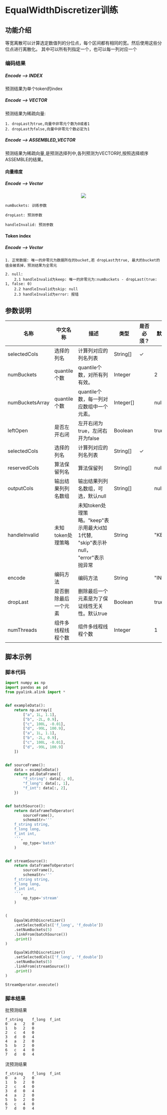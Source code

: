 # EqualWidthDiscretizer训练
## 功能介绍

等宽离散可以计算选定数值列的分位点，每个区间都有相同的宽。然后使用这些分位点进行离散化。
其中可以所有列指定一个，也可以每一列对应一个
### 编码结果
##### Encode ——> INDEX
预测结果为单个token的index

##### Encode ——> VECTOR
预测结果为稀疏向量:

    1. dropLast为true,向量中非零元个数为0或者1
    2. dropLast为false,向量中非零元个数必定为1

##### Encode ——> ASSEMBLED_VECTOR
预测结果为稀疏向量,是预测选择列中,各列预测为VECTOR时,按照选择顺序ASSEMBLE的结果。

#### 向量维度
##### Encode ——> Vector
<div align=center><img src="http://latex.codecogs.com/gif.latex?vectorSize = numBuckets - dropLast(true: 1, false: 0) + (handleInvalid: keep(1), skip(0), error(0))" ></div>

    numBuckets: 训练参数

    dropLast: 预测参数

    handleInvalid: 预测参数

#### Token index
##### Encode ——> Vector

    1. 正常数据: 唯一的非零元为数据所在的bucket,若 dropLast为true, 最大的bucket的值会被丢掉，预测结果为全零元

    2. null: 
        2.1 handleInvalid为keep: 唯一的非零元为:numBuckets - dropLast(true: 1, false: 0)
        2.2 handleInvalid为skip: null
        2.3 handleInvalid为error: 报错

## 参数说明

| 名称 | 中文名称 | 描述 | 类型 | 是否必须？ | 默认值 |
| --- | --- | --- | --- | --- | --- |
| selectedCols | 选择的列名 | 计算列对应的列名列表 | String[] | ✓ |  |
| numBuckets | quantile个数 | quantile个数，对所有列有效。 | Integer |  | 2 |
| numBucketsArray | quantile个数 | quantile个数，每一列对应数组中一个元素。 | Integer[] |  | null |
| leftOpen | 是否左开右闭 | 左开右闭为true，左闭右开为false | Boolean |  | true |
| selectedCols | 选择的列名 | 计算列对应的列名列表 | String[] | ✓ |  |
| reservedCols | 算法保留列名 | 算法保留列 | String[] |  | null |
| outputCols | 输出结果列列名数组 | 输出结果列列名数组，可选，默认null | String[] |  | null |
| handleInvalid | 未知token处理策略 | 未知token处理策略。"keep"表示用最大id加1代替, "skip"表示补null， "error"表示抛异常 | String |  | "KEEP" |
| encode | 编码方法 | 编码方法 | String |  | "INDEX" |
| dropLast | 是否删除最后一个元素 | 删除最后一个元素是为了保证线性无关性。默认true | Boolean |  | true |
| numThreads | 组件多线程线程个数 | 组件多线程线程个数 | Integer |  | 1 |


## 脚本示例

### 脚本代码

```python
import numpy as np
import pandas as pd
from pyalink.alink import *


def exampleData():
    return np.array([
        ["a", 1L, 1.1],     
        ["b", -2L, 0.9],    
        ["c", 100L, -0.01], 
        ["d", -99L, 100.9], 
        ["a", 1L, 1.1],     
        ["b", -2L, 0.9],    
        ["c", 100L, -0.01], 
        ["d", -99L, 100.9] 
    ])


def sourceFrame():
    data = exampleData()
    return pd.DataFrame({
        "f_string": data[:, 0],
        "f_long": data[:, 1],
        "f_int": data[:, 2],
    })


def batchSource():
    return dataframeToOperator(
        sourceFrame(),
        schemaStr='''
    f_string string, 
    f_long long, 
    f_int int, 
    ''',
        op_type='batch'
    )


def streamSource():
    return dataframeToOperator(
        sourceFrame(),
        schemaStr='''
    f_string string, 
    f_long long, 
    f_int int, 
    ''',
        op_type='stream'
    )


(
    EqualWidthDiscretizer()
    .setSelectedCols(['f_long', 'f_double'])
    .setNumBuckets(5)
    .linkFrom(batchSource())
    .print()
)

    EqualWidthDiscretizer()
    .setSelectedCols(['f_long', 'f_double'])
    .setNumBuckets(5)
    .linkFrom(streamSource())
    .print()
)

StreamOperator.execute()
```

### 脚本结果
批预测结果
```
f_string    f_long  f_int
0   a   2   0
1   b   2   0
2   c   4   0
3   d   0   4
4   a   2   0
5   b   2   0
6   c   4   0
7   d   0   4
```
流预测结果
```
f_string    f_long  f_int
0   a   2   0
1   b   2   0
2   c   4   0
3   d   0   4
4   a   2   0
5   b   2   0
6   c   4   0
7   d   0   4
```
